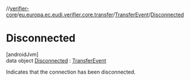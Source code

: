 //[verifier-core](../../../../index.md)/[eu.europa.ec.eudi.verifier.core.transfer](../../index.md)/[TransferEvent](../index.md)/[Disconnected](index.md)

# Disconnected

[androidJvm]\
data object [Disconnected](index.md) : [TransferEvent](../index.md)

Indicates that the connection has been disconnected.
